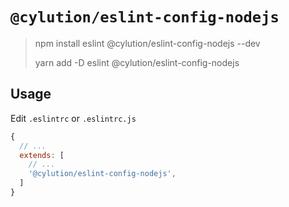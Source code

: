 # `@cylution/eslint-config-nodejs`

> npm install eslint @cylution/eslint-config-nodejs --dev
> 
> yarn add -D eslint @cylution/eslint-config-nodejs

## Usage

Edit ``.eslintrc`` or ``.eslintrc.js``
```js
{
  // ...
  extends: [
    // ...
    '@cylution/eslint-config-nodejs',
  ]
}
```
